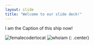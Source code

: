 ```yaml
---
layout: slide
title: "Welcome to our slide deck!"
---
```


I am the Caption of this ship now!

![femalecodertocat](https://octodex.github.com/images/femalecodertocat.png)
![whoiam](https://www.google.com/url?sa=i&rct=j&q=&esrc=s&source=images&cd=&ved=2ahUKEwjH2K-cs4_lAhWsq1kKHVCYBq0QjRx6BAgBEAQ&url=https%3A%2F%2Fshortstatusquotes.com%2Fcool-attitude-captions%2F&psig=AOvVaw3tPYAJKBVbza-2xyFf-Cws&ust=1570718142258654)
{: .center}
